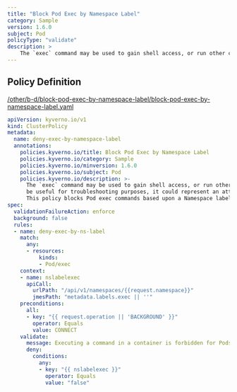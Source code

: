 ```yaml
---
title: "Block Pod Exec by Namespace Label"
category: Sample
version: 1.6.0
subject: Pod
policyType: "validate"
description: >
    The `exec` command may be used to gain shell access, or run other commands, in a Pod's container. While this can be useful for troubleshooting purposes, it could represent an attack vector and is discouraged. This policy blocks Pod exec commands based upon a Namespace label `exec=false`.
---
```


## Policy Definition
<a href="https://github.com/kyverno/policies/raw/main//other/b-d/block-pod-exec-by-namespace-label/block-pod-exec-by-namespace-label.yaml" target="-blank">/other/b-d/block-pod-exec-by-namespace-label/block-pod-exec-by-namespace-label.yaml</a>

```yaml
apiVersion: kyverno.io/v1
kind: ClusterPolicy
metadata:
  name: deny-exec-by-namespace-label
  annotations:
    policies.kyverno.io/title: Block Pod Exec by Namespace Label
    policies.kyverno.io/category: Sample
    policies.kyverno.io/minversion: 1.6.0
    policies.kyverno.io/subject: Pod
    policies.kyverno.io/description: >-
      The `exec` command may be used to gain shell access, or run other commands, in a Pod's container. While this can
      be useful for troubleshooting purposes, it could represent an attack vector and is discouraged.
      This policy blocks Pod exec commands based upon a Namespace label `exec=false`.
spec:
  validationFailureAction: enforce
  background: false
  rules:
  - name: deny-exec-by-ns-label
    match:
      any:
      - resources:
          kinds:
          - Pod/exec
    context:
    - name: nslabelexec
      apiCall:
        urlPath: "/api/v1/namespaces/{{request.namespace}}"
        jmesPath: "metadata.labels.exec || ''"
    preconditions:
      all:
      - key: "{{ request.operation || 'BACKGROUND' }}"
        operator: Equals
        value: CONNECT
    validate:
      message: Executing a command in a container is forbidden for Pods running in Namespaces protected with the label "exec=false".
      deny:
        conditions:
          any:
          - key: "{{ nslabelexec }}"
            operator: Equals
            value: "false"

```
